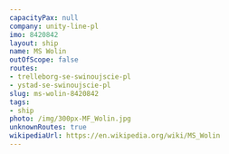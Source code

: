 ```yaml
---
capacityPax: null
company: unity-line-pl
imo: 8420842
layout: ship
name: MS Wolin
outOfScope: false
routes:
- trelleborg-se-swinoujscie-pl
- ystad-se-swinoujscie-pl
slug: ms-wolin-8420842
tags:
- ship
photo: /img/300px-MF_Wolin.jpg
unknownRoutes: true
wikipediaUrl: https://en.wikipedia.org/wiki/MS_Wolin
---
```


